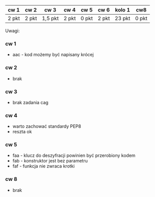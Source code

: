 | cw 1 | cw 2 | cw 3| cw 4| cw 5| cw 6| kolo 1|  cw8 |
|---|---|---|---|---|---|---|---|
| 2 pkt | 2 pkt | 1,5 pkt | 2 pkt| 0 pkt  | 2 pkt | 23 pkt | 0 pkt |

Uwagi:


### cw 1

* aac - kod możemy być napisany krócej


### cw 2

* brak

### cw 3

* brak zadania cag

### cw 4

* warto zachować standardy PEP8
* reszta ok

### cw 5

* faa - klucz do deszyfracji powinien być przerobiony kodem
* fab - konstruktor jest bez parametru
* faf - funkcja nie zwraca krotki

### cw 8

* brak

